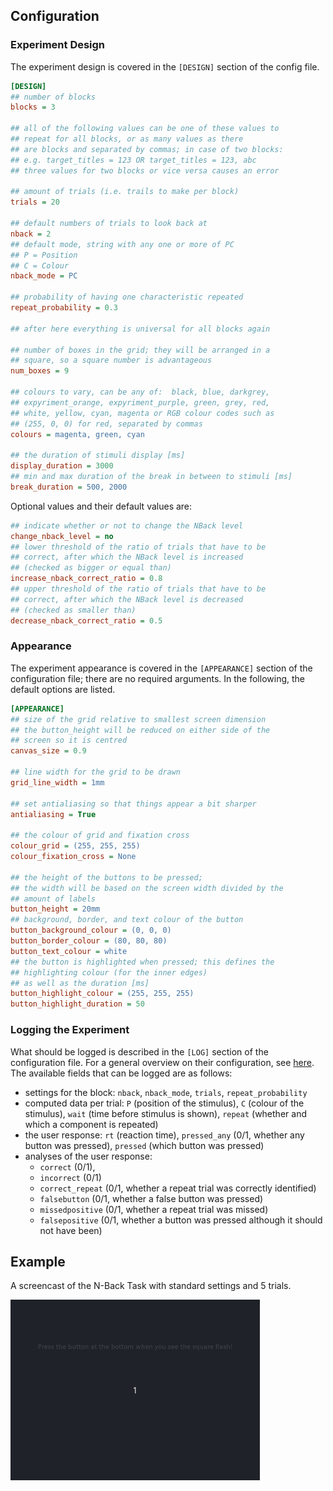 ## Configuration

### Experiment Design

The experiment design is covered in the `[DESIGN]` section of the config file.

```ini
[DESIGN]
## number of blocks
blocks = 3

## all of the following values can be one of these values to
## repeat for all blocks, or as many values as there
## are blocks and separated by commas; in case of two blocks:
## e.g. target_titles = 123 OR target_titles = 123, abc
## three values for two blocks or vice versa causes an error

## amount of trials (i.e. trails to make per block)
trials = 20

## default numbers of trials to look back at
nback = 2
## default mode, string with any one or more of PC
## P = Position
## C = Colour
nback_mode = PC

## probability of having one characteristic repeated
repeat_probability = 0.3

## after here everything is universal for all blocks again

## number of boxes in the grid; they will be arranged in a
## square, so a square number is advantageous
num_boxes = 9

## colours to vary, can be any of:  black, blue, darkgrey,
## expyriment_orange, expyriment_purple, green, grey, red,
## white, yellow, cyan, magenta or RGB colour codes such as
## (255, 0, 0) for red, separated by commas
colours = magenta, green, cyan

## the duration of stimuli display [ms]
display_duration = 3000
## min and max duration of the break in between to stimuli [ms]
break_duration = 500, 2000
```

Optional values and their default values are:

```ini
## indicate whether or not to change the NBack level
change_nback_level = no
## lower threshold of the ratio of trials that have to be
## correct, after which the NBack level is increased
## (checked as bigger or equal than)
increase_nback_correct_ratio = 0.8
## upper threshold of the ratio of trials that have to be
## correct, after which the NBack level is decreased
## (checked as smaller than)
decrease_nback_correct_ratio = 0.5
```

### Appearance

The experiment appearance is covered in the `[APPEARANCE]` section of the configuration file; there are no required arguments.
In the following, the default options are listed.

```ini
[APPEARANCE]
## size of the grid relative to smallest screen dimension
## the button_height will be reduced on either side of the
## screen so it is centred
canvas_size = 0.9

## line width for the grid to be drawn
grid_line_width = 1mm

## set antialiasing so that things appear a bit sharper
antialiasing = True

## the colour of grid and fixation cross
colour_grid = (255, 255, 255)
colour_fixation_cross = None

## the height of the buttons to be pressed;
## the width will be based on the screen width divided by the
## amount of labels
button_height = 20mm
## background, border, and text colour of the button
button_background_colour = (0, 0, 0)
button_border_colour = (80, 80, 80)
button_text_colour = white
## the button is highlighted when pressed; this defines the
## highlighting colour (for the inner edges)
## as well as the duration [ms]
button_highlight_colour = (255, 255, 255)
button_highlight_duration = 50
```

### Logging the Experiment

What should be logged is described in the `[LOG]` section of the configuration file.
For a general overview on their configuration, see [here](../../howto/logs/).
The available fields that can be logged are as follows:

* settings for the block: `nback`, `nback_mode`, `trials`, `repeat_probability`
* computed data per trial: `P` (position of the stimulus), `C` (colour of the stimulus), `wait` (time before stimulus is shown), `repeat` (whether and which a component is repeated)
* the user response: `rt` (reaction time), `pressed_any` (0/1, whether any button was pressed), `pressed` (which button was pressed)
* analyses of the user response:
    - `correct` (0/1),
    - `incorrect` (0/1)
    - `correct_repeat` (0/1, whether a repeat trial was correctly identified)
    - `falsebutton` (0/1, whether a false button was pressed)
    - `missedpositive` (0/1, whether a repeat trial was missed)
    - `falsepositive` (0/1, whether a button was pressed although it should not have been)

## Example

A screencast of the N-Back Task with standard settings and 5 trials.

![Screencast of the N-Back Task with standard configuration](/media/screencast-rt-simple.gif)

